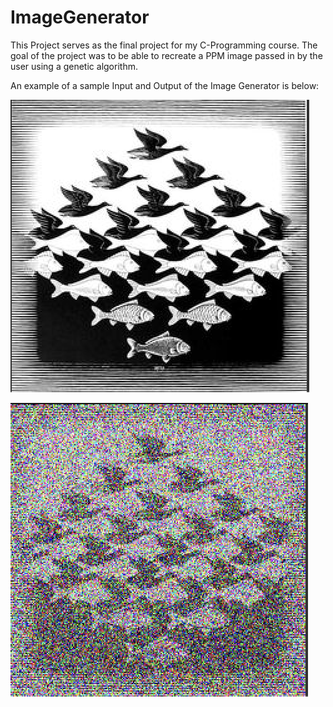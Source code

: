 # ImageGenerator
This Project serves as the final project for my C-Programming course. The goal of the project was to be able to recreate a PPM image passed in by the user using a genetic algorithm. 

An example of a sample Input and Output of the Image Generator is below:

![Original](Images/me.png)

![Recreated](Images/me2.png)
